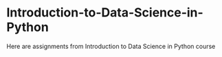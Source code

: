 # Introduction-to-Data-Science-in-Python
Here are assignments from Introduction to Data Science in Python course

